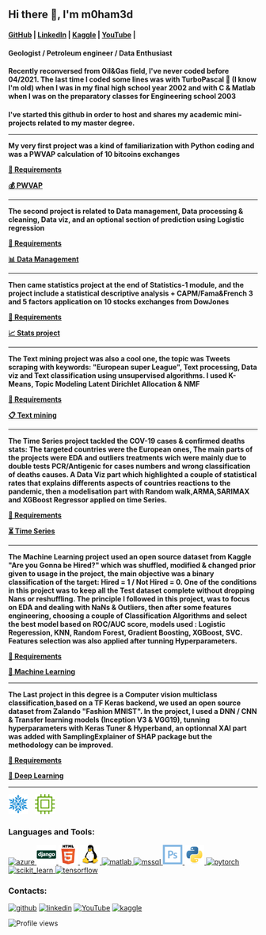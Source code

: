 ## Hi there :vulcan_salute:, I'm m0ham3d


#### [GitHub](https://github.com/bg-mohamed) | [LinkedIn](https://www.linkedin.com/in/medbg/) | [Kaggle](https://www.kaggle.com/mohamedbg) | [YouTube](https://www.youtube.com/channel/UCiPV2yoCEmqz9t4LXOb4xsQ)  |

 
#### Geologist / Petroleum engineer / Data Enthusiast
#### Recently reconversed from Oil&Gas field, I've never coded before 04/2021. The last time I coded some lines was with TurboPascal 👴 (I know I'm old) when I was in my final high school year 2002 and with C & Matlab when I was on the preparatory classes for Engineering school 2003 ###
  

<h4 align="left">I've started this github in order to host and shares my academic mini-projects related to my master degree.
  
  
---
My very first project was a kind of familiarization with Python coding and was a PWVAP calculation of 10 bitcoins exchanges 
  
  
  [:page_with_curl: Requirements](https://github.com/bg-mohamed/RFS677-Y/blob/main/PVWAP/requirements.txt)
  
  [:moneybag: PWVAP](https://github.com/bg-mohamed/RFS677-Y/blob/main/PVWAP/Projet_PYTHON.ipynb)
  
---
  
The second project is related to Data management, Data processing & cleaning, Data viz, and an optional section of prediction using Logistic regression
  
  [:page_with_curl: Requirements](https://github.com/bg-mohamed/RFS677-Y/blob/main/Data%20Management/requirements.txt)
  
  [:bar_chart: Data Management](https://github.com/bg-mohamed/RFS677-Y/blob/main/Data%20Management/Projet_DATA-v3.4-Final.ipynb)
  
  
---
Then came statistics project at the end of Statistics-1 module, and the project include a statistical descriptive analysis + CAPM/Fama&French 3 and 5 factors application on 10 stocks exchanges from DowJones
  
  [:page_with_curl: Requirements](https://github.com/bg-mohamed/RFS677-Y/blob/main/Statistique%201/requirements.txt)
  
  [:chart_with_upwards_trend: Stats project](https://github.com/bg-mohamed/RFS677-Y/blob/main/Statistique%201/Projet_statistique1.ipynb)
  
  
  ---
 The Text mining project was also a cool one, the topic was Tweets scraping with keywords: "European super League", Text processing, Data viz and Text classification using unsupervised algorithms. I used K-Means, Topic Modeling Latent Dirichlet Allocation & NMF  
  
  [:page_with_curl: Requirements](https://github.com/bg-mohamed/RFS677-Y/blob/main/Text%20mining%20Twitter/requirements.txt)
  
  [:clipboard: Text mining ](https://github.com/bg-mohamed/RFS677-Y/blob/main/Text%20mining%20Twitter/Projet%20TXT-Mining%20v03.final.ipynb)
  
  
  ---
  The Time Series project tackled the COV-19 cases & confirmed deaths stats: The targeted countries were the European ones, The main parts of the projects were EDA and outliers treatments wich were mainly due to double tests  PCR/Antigenic for cases numbers and wrong classification of deaths causes. A Data Viz part which highlighted a couple of statistical rates that explains differents aspects of countries reactions to the pandemic, then a modelisation part with Random walk,ARMA,SARIMAX and XGBoost Regressor applied on time Series.    

  [:page_with_curl: Requirements](https://github.com/bg-mohamed/RFS677-Y/blob/main/Temporal%20Series/requirements.txt)
  
  [:hourglass_flowing_sand: Time Series](https://github.com/bg-mohamed/RFS677-Y/blob/main/Temporal%20Series/TimeSeries_v6.2_final.ipynb)
  
  
  ---
  The Machine Learning project used an open source dataset from Kaggle "Are you Gonna be Hired?" which was shuffled, modified & changed prior given to usage in the project, the main objective was a binary classification of the target: Hired = 1 / Not Hired = 0.
  One of the conditions in this project was to keep all the Test dataset complete without dropping Nans or reshuffling.
  The principle I followed in this project, was to focus on EDA and dealing with NaNs & Outliers, then after some features engineering, choosing a couple of Classification Algorithms and select the best model based on ROC/AUC score, models used : Logistic Regeression, KNN, Random Forest, Gradient Boosting, XGBoost, SVC.
 Features selection was also applied after tunning Hyperparameters.
  
  [:page_with_curl: Requirements](https://github.com/bg-mohamed/RFS677-Y/blob/main/Machine%20Learning/requirements.txt)
  
  [:robot: Machine Learning](https://github.com/bg-mohamed/RFS677-Y/blob/main/Machine%20Learning/Machine_Learning_Classification.ipynb)
  
  
  ---
  The Last project in this degree is a Computer vision multiclass classification,based on a TF Keras backend, we used an open source dataset from Zalando "Fashion MNIST". In the project, I used a DNN / CNN & Transfer learning models (Inception V3 & VGG19), tunning hyperparameters with Keras Tuner & Hyperband, an optionnal XAI part was added with SamplingExplainer of SHAP package but the methodology can be improved. 
  
  [:page_with_curl: Requirements](https://github.com/bg-mohamed/RFS677-Y/blob/main/Deep%20Learning/requirements.txt)
  
  [🧠 Deep Learning](https://github.com/bg-mohamed/RFS677-Y/blob/main/Deep%20Learning/Projet_Deep.ipynb)

  ---
<a href='https://archiveprogram.github.com/'><img src='https://raw.githubusercontent.com/acervenky/animated-github-badges/master/assets/acbadge.gif' width='40' height='40'></a> <a href='https://docs.github.com/en/developers'><img src='https://raw.githubusercontent.com/acervenky/animated-github-badges/master/assets/devbadge.gif' width='40' height='40'></a> 

<h3 align="left">Languages and Tools:</h3>
<p align="left"> <a href="https://azure.microsoft.com/en-in/" target="_blank"> <img src="https://www.vectorlogo.zone/logos/microsoft_azure/microsoft_azure-icon.svg" alt="azure" width="40" height="40"/> </a> <a href="https://www.djangoproject.com/" target="_blank"> <img src="https://raw.githubusercontent.com/devicons/devicon/master/icons/django/django-original.svg" alt="django" width="40" height="40"/> </a> <a href="https://www.w3.org/html/" target="_blank"> <img src="https://raw.githubusercontent.com/devicons/devicon/master/icons/html5/html5-original-wordmark.svg" alt="html5" width="40" height="40"/> </a>  <a href="https://www.linux.org/" target="_blank"> <img src="https://raw.githubusercontent.com/devicons/devicon/master/icons/linux/linux-original.svg" alt="linux" width="40" height="40"/> </a> <a href="https://www.mathworks.com/" target="_blank"> <img src="https://upload.wikimedia.org/wikipedia/commons/2/21/Matlab_Logo.png" alt="matlab" width="40" height="40"/> </a> <a href="https://www.microsoft.com/en-us/sql-server" target="_blank"> <img src="https://www.svgrepo.com/show/303229/microsoft-sql-server-logo.svg" alt="mssql" width="40" height="40"/> </a> <a href="https://www.photoshop.com/en" target="_blank"> <img src="https://raw.githubusercontent.com/devicons/devicon/master/icons/photoshop/photoshop-line.svg" alt="photoshop" width="40" height="40"/> </a> <a href="https://www.python.org" target="_blank"> <img src="https://raw.githubusercontent.com/devicons/devicon/master/icons/python/python-original.svg" alt="python" width="40" height="40"/> </a> <a href="https://pytorch.org/" target="_blank"> <img src="https://www.vectorlogo.zone/logos/pytorch/pytorch-icon.svg" alt="pytorch" width="40" height="40"/> </a> <a href="https://scikit-learn.org/" target="_blank"> <img src="https://upload.wikimedia.org/wikipedia/commons/0/05/Scikit_learn_logo_small.svg" alt="scikit_learn" width="40" height="40"/> </a> <a href="https://www.tensorflow.org" target="_blank"> <img src="https://www.vectorlogo.zone/logos/tensorflow/tensorflow-icon.svg" alt="tensorflow" width="40" height="40"/> </a> </p>
 
 <h3 align="left">Contacts:</h3>
 
 
 [<img src='https://cdn.jsdelivr.net/npm/simple-icons@3.0.1/icons/github.svg' alt='github' height='40'>](https://github.com/bg-mohamed)  [<img src='https://raw.githubusercontent.com/rahuldkjain/github-profile-readme-generator/master/src/images/icons/Social/linked-in-alt.svg' alt='linkedin' height='40'>](https://www.linkedin.com/in/medbg/)  [<img src='https://cdn.jsdelivr.net/npm/simple-icons@3.0.1/icons/youtube.svg' alt='YouTube' height='40'>](https://www.youtube.com/channel/UCiPV2yoCEmqz9t4LXOb4xsQ)  [<img src='https://cdn.jsdelivr.net/npm/simple-icons@3.0.1/icons/kaggle.svg' alt='kaggle' height='40'>](https://www.kaggle.com/mohamedbg)

![Profile views](https://gpvc.arturio.dev/bg-mohamed)
  
 
